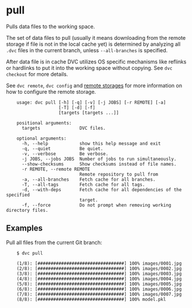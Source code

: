 # pull

Pulls data files to the working space.

The set of data files to pull (usually it means downloading from the remote
storage if file is not in the local cache yet) is determined by analyzing all
`.dvc` files in the current branch, unless `--all-branches` is specified.

After data file is in cache DVC utilizes OS specific mechanisms like reflinks or
hardlinks to put it into the working space without copying. See `dvc checkout`
for more details.

See `dvc remote`, `dvc config` and
[remote storages](https://dvc.org/doc/get-started/configure)
for more information on how to configure the remote storage.

```usage
    usage: dvc pull [-h] [-q] [-v] [-j JOBS] [-r REMOTE] [-a]
                    [-T] [-d] [-f]
                    [targets [targets ...]]

    positional arguments:
      targets               DVC files.

    optional arguments:
      -h, --help            show this help message and exit
      -q, --quiet           Be quiet.
      -v, --verbose         Be verbose.
      -j JOBS, --jobs JOBS  Number of jobs to run simultaneously.
      --show-checksums      Show checksums instead of file names.
      -r REMOTE, --remote REMOTE
                            Remote repository to pull from
      -a, --all-branches    Fetch cache for all branches.
      -T, --all-tags        Fetch cache for all tags.
      -d, --with-deps       Fetch cache for all dependencies of the specified
                            target.
      -f, --force           Do not prompt when removing working directory files.
```

## Examples

Pull all files from the current Git branch:

```dvc
    $ dvc pull

    (1/8): [#################################] 100% images/0001.jpg
    (2/8): [#################################] 100% images/0002.jpg
    (3/8): [#################################] 100% images/0003.jpg
    (4/8): [#################################] 100% images/0004.jpg
    (5/8): [#################################] 100% images/0005.jpg
    (6/8): [#################################] 100% images/0006.jpg
    (7/8): [#################################] 100% images/0007.jpg
    (8/8): [#################################] 100% model.pkl
```
